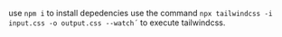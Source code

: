 use ``npm i`` to install depedencies
use the command ``npx tailwindcss -i input.css -o output.css --watch´`` to execute tailwindcss.
